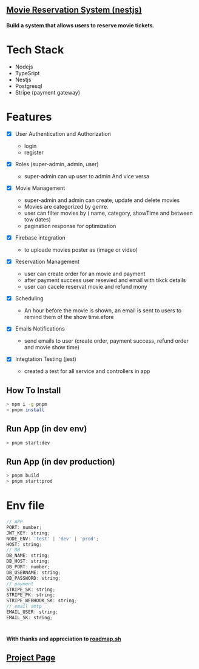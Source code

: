 ## [Movie Reservation System (nestjs)](https://roadmap.sh/projects/movie-reservation-system)

#### Build a system that allows users to reserve movie tickets.

#

# Tech Stack

- Nodejs
- TypeSript
- Nestjs
- Postgresql
- Stripe (payment gateway)

##

# Features

- [x] User Authentication and Authorization
  - login
  - register
- [x] Roles (super-admin, admin, user)
  - super-admin can up user to admin And vice versa
- [x] Movie Management

  - super-admin and admin can create, update and delete movies
  - Movies are categorized by genre.
  - user can filter movies by ( name, category, showTime and between tow dates)
  - pagination response for optimization

- [x] Firebase integration
  - to uploade movies poster as (image or video)
- [x] Reservation Management

  - user can create order for an movie and payment
  - after payment success user resevied and email with tikck details
  - user can cacele reservat movie and refund mony

- [x] Scheduling
  - An hour before the movie is shown, an email is sent to users to remind them of the show time.efore
- [x] Emails Notifications
  - send emails to user (create order, payment success, refund order and movie show time)
- [x] Integtation Testing (jest)
  - created a test for all service and controllers in app

## How To Install

```bash
> npm i -g pnpm
> pnpm install
```

## Run App (in dev env)

```bash
> pnpm start:dev
```

## Run App (in dev production)

```bash
> pnpm build
> pnpm start:prod
```

# Env file

```js
// APP
PORT: number;
JWT_KEY: string;
NODE_ENV: 'test' | 'dev' | 'prod';
HOST: string;
// DB
DB_NAME: string;
DB_HOST: string;
DB_PORT: number;
DB_USERNAME: string;
DB_PASSWORD: string;
// payment
STRIPE_SK: string;
STRIPE_PK: string;
STRIPE_WEBHOOK_SK: string;
// email smtp
EMAIL_USER: string;
EMAIL_SK: string;
```

#

#### With thanks and appreciation to [roadmap.sh](https://roadmap.sh/)

## [Project Page](https://roadmap.sh/projects/movie-reservation-system)
